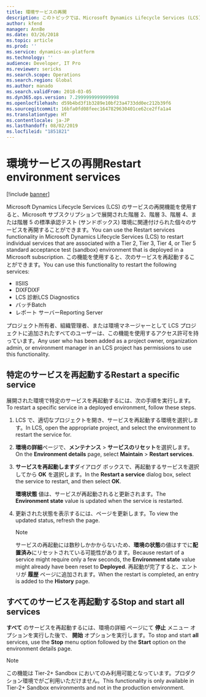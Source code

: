 ```yaml
---
title: 環境サービスの再開
description: このトピックでは、Microsoft Dynamics Lifecycle Services (LCS) を通じて展開される環境で個々のサービスを再起動する方法について説明します。こ
author: kfend
manager: AnnBe
ms.date: 03/26/2018
ms.topic: article
ms.prod: ''
ms.service: dynamics-ax-platform
ms.technology: ''
audience: Developer, IT Pro
ms.reviewer: sericks
ms.search.scope: Operations
ms.search.region: Global
ms.author: manado
ms.search.validFrom: 2018-03-05
ms.dyn365.ops.version: 7.2999999999999998
ms.openlocfilehash: d59b4bd3f1b3289e10bf23a4733dd0ec212b39f6
ms.sourcegitcommit: 16bfa0fd08feec1647829630401ce62ce2ffa1a4
ms.translationtype: HT
ms.contentlocale: ja-JP
ms.lasthandoff: 08/02/2019
ms.locfileid: "1851821"
---
```

# <a name="restart-environment-services"></a><span data-ttu-id="1b941-103">環境サービスの再開</span><span class="sxs-lookup"><span data-stu-id="1b941-103">Restart environment services</span></span>

[!include [banner](../includes/banner.md)]

<span data-ttu-id="1b941-104">Microsoft Dynamics Lifecycle Services (LCS) のサービスの再開機能を使用すると、Microsoft サブスクリプションで展開された階層 2、階層 3、階層 4、または階層 5 の標準承認テスト (サンドボックス) 環境に関連付けられた個々のサービスを再開することができます。</span><span class="sxs-lookup"><span data-stu-id="1b941-104">You can use the Restart services functionality in Microsoft Dynamics Lifecycle Services (LCS) to restart individual services that are associated with a Tier 2, Tier 3, Tier 4, or Tier 5 standard acceptance test (sandbox) environment that is deployed in a Microsoft subscription.</span></span> <span data-ttu-id="1b941-105">この機能を使用すると、次のサービスを再起動することができます。</span><span class="sxs-lookup"><span data-stu-id="1b941-105">You can use this functionality to restart the following services:</span></span>

- <span data-ttu-id="1b941-106">IIS</span><span class="sxs-lookup"><span data-stu-id="1b941-106">IIS</span></span>
- <span data-ttu-id="1b941-107">DIXF</span><span class="sxs-lookup"><span data-stu-id="1b941-107">DIXF</span></span>
- <span data-ttu-id="1b941-108">LCS 診断</span><span class="sxs-lookup"><span data-stu-id="1b941-108">LCS Diagnostics</span></span>
- <span data-ttu-id="1b941-109">バッチ</span><span class="sxs-lookup"><span data-stu-id="1b941-109">Batch</span></span>
- <span data-ttu-id="1b941-110">レポート サーバー</span><span class="sxs-lookup"><span data-stu-id="1b941-110">Reporting Server</span></span>

<span data-ttu-id="1b941-111">プロジェクト所有者、組織管理者、または環境マネージャーとして LCS プロジェクトに追加されたすべてのユーザーは、この機能を使用するアクセス許可を持っています。</span><span class="sxs-lookup"><span data-stu-id="1b941-111">Any user who has been added as a project owner, organization admin, or environment manager in an LCS project has permissions to use this functionality.</span></span>

## <a name="restart-a-specific-service"></a><span data-ttu-id="1b941-112">特定のサービスを再起動する</span><span class="sxs-lookup"><span data-stu-id="1b941-112">Restart a specific service</span></span>

<span data-ttu-id="1b941-113">展開された環境で特定のサービスを再起動するには、次の手順を実行します。</span><span class="sxs-lookup"><span data-stu-id="1b941-113">To restart a specific service in a deployed environment, follow these steps.</span></span>

1. <span data-ttu-id="1b941-114">LCS で、適切なプロジェクトを開き、サービスを再起動する環境を選択します。</span><span class="sxs-lookup"><span data-stu-id="1b941-114">In LCS, open the appropriate project, and select the environment to restart the service for.</span></span>
2. <span data-ttu-id="1b941-115">**環境の詳細**ページで、**メンテナンス** &gt; **サービスのリセット**を選択します。</span><span class="sxs-lookup"><span data-stu-id="1b941-115">On the **Environment details** page, select **Maintain** &gt; **Restart services**.</span></span>
3. <span data-ttu-id="1b941-116">**サービスを再起動します**ダイアログ ボックスで、再起動するサービスを選択してから **OK** を選択します。</span><span class="sxs-lookup"><span data-stu-id="1b941-116">In the **Restart a service** dialog box, select the service to restart, and then select **OK**.</span></span>

    <span data-ttu-id="1b941-117">**環境状態** 値は、サービスが再起動されると更新されます。</span><span class="sxs-lookup"><span data-stu-id="1b941-117">The **Environment state** value is updated when the service is restarted.</span></span>

4. <span data-ttu-id="1b941-118">更新された状態を表示するには、ページを更新します。</span><span class="sxs-lookup"><span data-stu-id="1b941-118">To view the updated status, refresh the page.</span></span>

    > [!NOTE]
    > <span data-ttu-id="1b941-119">サービスの再起動には数秒しかかからないため、**環境の状態**の値はすでに**配置済み**にリセットされている可能性があります。</span><span class="sxs-lookup"><span data-stu-id="1b941-119">Because restart of a service might require only a few seconds, the **Environment state** value might already have been reset to **Deployed**.</span></span> <span data-ttu-id="1b941-120">再起動が完了すると、エントリが **履歴** ページに追加されます。</span><span class="sxs-lookup"><span data-stu-id="1b941-120">When the restart is completed, an entry is added to the **History** page.</span></span>
    
    
 ## <a name="stop-and-start-all-services"></a><span data-ttu-id="1b941-121">すべてのサービスを再起動する</span><span class="sxs-lookup"><span data-stu-id="1b941-121">Stop and start all services</span></span>
 
 <span data-ttu-id="1b941-122">**すべて** のサービスを再起動するには、環境の詳細 ページにて **停止** メニュー オプションを実行した後で、 **開始** オプションを実行します。</span><span class="sxs-lookup"><span data-stu-id="1b941-122">To stop and start **all** services, use the **Stop** menu option followed by the **Start** option on the environment details page.</span></span>
 
  > [!NOTE]
  > <span data-ttu-id="1b941-123">この機能は Tier-2+ Sandbox においてのみ利用可能となっています。プロダクション環境でがご利用いただけません。</span><span class="sxs-lookup"><span data-stu-id="1b941-123">This functionality is only available in Tier-2+ Sandbox environments and not in the production environment.</span></span>
